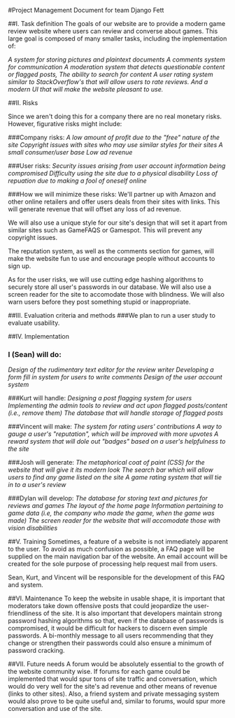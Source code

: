<!--- Project Management Document, by Sean Soderman -->


#Project Management Document for team Django Fett

##I. Task definition
The goals of our website are to provide a modern game review website where users can
review and converse about games. This large goal is composed of many smaller tasks, including
the implementation of:


*A system for storing pictures and plaintext documents*
*A comments system for communication*
*A moderation system that detects questionable content or flagged posts,*
*The ability to search for content*
*A user rating system similar to StackOverflow's that will allow users to rate reviews.*
*And a modern UI that will make the website pleasant to use.*

##II. Risks

Since we aren't doing this for a company there are no real monetary risks. However, figurative risks
might include:

###Company risks:
*A low amount of profit due to the "free" nature of the site*
*Copyright issues with sites who may use similar styles for their sites*
*A small consumer/user base*
*Low ad revenue*


###User risks:
*Security issues arising from user account information being compromised*
*Difficulty using the site due to a physical disability*
*Loss of repuation due to making a fool of oneself online*

###How we will minimize these risks:
We'll partner up with Amazon and other online retailers and offer users deals from their
sites with links. This will generate revenue that will offset any loss of ad revenue.

We will also use a unique style for our site's design that will set it apart from similar sites
such as GameFAQS or Gamespot. This will prevent any copyright issues.

The reputation system, as well as the comments section for games, will make the website
fun to use and encourage people without accounts to sign up.

As for the user risks, we will use cutting edge hashing algorithms to securely store all user's
passwords in our database. We will also use a screen reader for the site to accomodate those with
blindness. We will also warn users before they post something stupid or inappropriate.

<!---TODO: Might make more User risks -->
##III. Evaluation criteria and methods
###We plan to run a user study to evaluate usability.

##IV. Implementation

### I (Sean) will do:
*Design of the rudimentary text editor for the review writer*
*Developing a form fill in system for users to write comments*
*Design of the user account system*

###Kurt will handle:
*Designing a post flagging system for users*
*Implementing the admin tools to review and act upon flagged posts/content (i.e., remove them)*
*The database that will handle storage of flagged posts*

###Vincent will make:
*The system for rating users' contributions*
*A way to gauge a user's "reputation", which will be improved with more upvotes*
*A reward system that will dole out "badges" based on a user's helpfulness to the site*

###Josh will generate:
*The metaphorical coat of paint (CSS) for the website that will give it its modern look*
*The search bar which will allow users to find any game listed on the site*
*A game rating system that will tie in to a user's review*

###Dylan will develop:
*The database for storing text and pictures for reviews and games*
*The layout of the home page*
*Information pertaining to game data (i.e, the company who made the game, when the game was made)*
*The screen reader for the website that will accomodate those with vision disabilities*


##V. Training
Sometimes, a feature of a website is not immediately apparent to the user. To avoid as much
confusion as possible, a FAQ page will be supplied on the main navigation bar of the
website. An email account will be  created for the sole purpose of processing help request mail
from users.

Sean, Kurt, and Vincent will be responsible for the development of this FAQ and system.

##VI. Maintenance
To keep the website in usable shape, it is important that moderators take down offensive
posts that could jeopardize the user-friendliness of the site. It is also important that
developers maintain strong password hashing algorithms so that, even if the database
of passwords is compromised, it would be difficult for hackers to discern even simple
passwords. A bi-monthly message to all users recommending that they change or strengthen
their passwords could also ensure a minimum of password cracking.

##VII. Future needs
A forum would be absolutely essential to the growth of the website community wise. If forums for each
game could be implemented that would spur tons of site traffic and conversation, which would do
very well for the site's ad revenue and other means of revenue (links to other sites). Also, a
friend system and private messaging system would also prove to be quite useful and, similar to
forums, would spur more conversation and use of the site.
